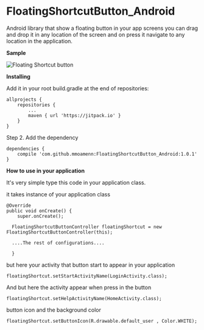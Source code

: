 # FloatingShortcutButton_Android

Android library that show a floating button in your app screens you can drag and drop it in any location of the screen and on press it navigate to any location in the application.

**Sample**
 
 ![Floating Shortcut button](https://github.com/mmoamenn/FloatingShortcutButton_Android/blob/master/samples/floating_example.gif)
 
 
**Installing**
 
 Add it in your root build.gradle at the end of repositories:
 
 	allprojects {
 		repositories {
 			...
 			maven { url 'https://jitpack.io' }
 		}
 	}
 	
 Step 2. Add the dependency
 
 	dependencies {
 		compile 'com.github.mmoamenn:FloatingShortcutButton_Android:1.0.1'
 	}

**How to use in your application**

It's very simple type this code in your application class.

it takes instance of your application class 


    @Override
    public void onCreate() {
        super.onCreate();
        
      FloatingShortcutButtonController floatingShortcut = new FloatingShortcutButtonController(this);
      
      ....The rest of configurations....
      
      }

but here your activity that button start to appear in your application 

    floatingShortcut.setStartActivityName(LoginActivity.class);

And but here the activity appear when press in the button 

    floatingShortcut.setHelpActivityName(HomeActivity.class);

button icon and the background color 

    floatingShortcut.setButtonIcon(R.drawable.default_user , Color.WHITE);

